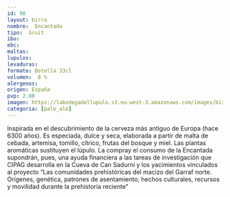 ```yaml
---
id: 98
layout: birra
nombre:  Encantada
tipo:  Gruit
ibu:  
ebc:  
maltas: 
lupulos: 
levaduras:
formato: Botella 33cl
volumen:  8 %
alergenos: 
origen: España
pvp: 2.80 
imagen: https://labodegadellupulo.s3.eu-west-3.amazonaws.com/images/birras/encantada.jpg
categoria: [pale_ale]
---
```

Inspirada en el descubrimiento de la cerveza más antiguo de Europa (hace 6300 años). Es especiada, dulce y seca, elaborada a partir de malta de cebada, artemisa, tomillo, cítrico, frutas del bosque y miel. Las plantas aromáticas sustituyen el lúpulo. La compray el consumo de la Encantada supondrán, pues, una ayuda financiera a las tareas de investigación que CIPAG desarrolla en la Cueva de Can Sadurní y los yacimientos vinculados al proyecto “Las comunidades prehistóricas del macizo del Garraf norte. Orígenes, genética, patrones de asentamiento, hechos culturales, recursos y movilidad durante la prehistoria reciente”







